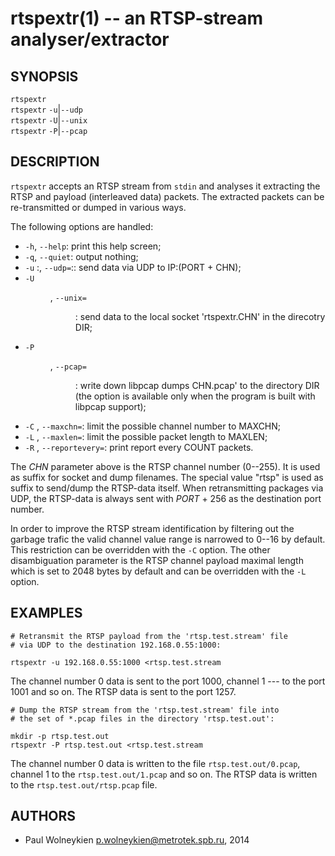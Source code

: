 rtspextr(1) -- an RTSP-stream analyser/extractor
======================================================

SYNOPSIS
--------

`rtspextr` <br>
`rtspextr` `-u`|`--udp` <br>
`rtspextr` `-U`|`--unix` <br>
`rtspextr` `-P`|`--pcap` <br>

DESCRIPTION
-----------

`rtspextr` accepts an RTSP stream from `stdin` and analyses it
extracting the RTSP and payload (interleaved data) packets. The
extracted packets can be re-transmitted or dumped in various ways.

The following options are handled:

* `-h`, `--help`:
    print this help screen;
* `-q`, `--quiet`:
    output nothing;
* `-u` <IP>:<PORT>, `--udp=`<IP>:<PORT>:
    send data via UDP to IP:(PORT + CHN);
* `-U` <DIR>, `--unix=`<DIR>:
    send data to the local socket 'rtspextr.CHN' in the direcotry DIR;
* `-P` <DIR>, `--pcap=`<DIR>:
    write down libpcap dumps CHN.pcap' to the directory DIR (the
    option is available only when the program is built with libpcap
    support);
* `-C` <MAXCHN>, `--maxchn=`<MAXCHN>:
    limit the possible channel number to MAXCHN;
* `-L` <MAXLEN>, `--maxlen=`<MAXLEN>:
    limit the possible packet length to MAXLEN;
* `-R` <COUNT>, `--reportevery=`<COUNT>:
    print report every COUNT packets.


The *CHN* parameter above is the RTSP channel number (0--255).
It is used as suffix for socket and dump filenames. The special value
"rtsp" is used as suffix to send/dump the RTSP-data itself. When
retransmitting packages via UDP, the RTSP-data is always sent with
*PORT* + 256 as the destination port number.

In order to improve the RTSP stream identification by filtering out
the garbage trafic the valid channel value range is narrowed to 0--16
by default. This restriction can be overridden with the `-C` option.
The other disambiguation parameter is the RTSP channel payload maximal
length which is set to 2048 bytes by default and can be overridden
with the `-L` option.


EXAMPLES
--------

    # Retransmit the RTSP payload from the 'rtsp.test.stream' file
    # via UDP to the destination 192.168.0.55:1000:
    
    rtspextr -u 192.168.0.55:1000 <rtsp.test.stream
    
The channel number 0 data is sent to the port 1000, channel 1 --- 
to the port 1001 and so on. The RTSP data is sent to the port 1257.

    # Dump the RTSP stream from the 'rtsp.test.stream' file into
    # the set of *.pcap files in the directory 'rtsp.test.out':
    
    mkdir -p rtsp.test.out
    rtspextr -P rtsp.test.out <rtsp.test.stream
    
The channel number 0 data is written to the file
`rtsp.test.out/0.pcap`, channel 1 to the `rtsp.test.out/1.pcap` and so
on. The RTSP data is written to the `rtsp.test.out/rtsp.pcap` file.


AUTHORS
-------

  * Paul Wolneykien <p.wolneykien@metrotek.spb.ru>, 2014
